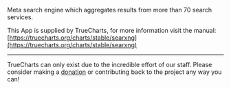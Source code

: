 Meta search engine which aggregates results from more than 70 search services.

This App is supplied by TrueCharts, for more information visit the manual: [https://truecharts.org/charts/stable/searxng](https://truecharts.org/charts/stable/searxng)

---

TrueCharts can only exist due to the incredible effort of our staff.
Please consider making a [donation](https://truecharts.org/sponsor) or contributing back to the project any way you can!
